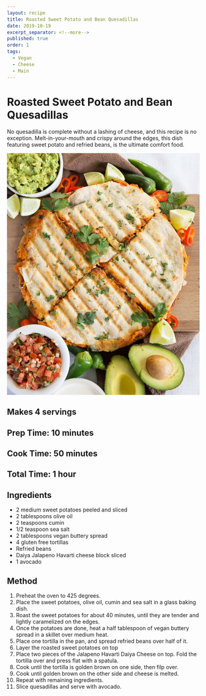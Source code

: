 ```yaml
---
layout: recipe
title: Roasted Sweet Potato and Bean Quesadillas
date: 2019-10-19
excerpt_separator: <!--more-->
published: true
order: 1
tags:
  - Vegan
  - Cheese
  - Main
---
```


# Roasted Sweet Potato and Bean Quesadillas
No quesadilla is complete without a lashing of cheese, and this recipe is no exception. Melt-in-your-mouth and crispy around the edges, this dish featuring sweet potato and refried beans, is the ultimate comfort food.

<!--more-->
[![Quesadillas](/_uploads/quesadillas.jpg)](/_uploads/quesadillas.jpg)

## Makes 4 servings

## Prep Time: 10 minutes
## Cook Time: 50 minutes
## Total Time: 1 hour

## Ingredients
- 2 medium sweet potatoes peeled and sliced
- 2 tablespoons olive oil
- 2 teaspoons cumin
- 1/2 teaspoon sea salt
- 2 tablespoons vegan buttery spread
- 4 gluten free tortillas
- Refried beans
- Daiya Jalapeno Havarti cheese block sliced
- 1 avocado



## Method
1. Preheat the oven to 425 degrees.
2. Place the sweet potatoes, olive oil, cumin and sea salt in a glass baking dish.
3. Roast the sweet potatoes for about 40 minutes, until they are tender and lightly caramelized on the edges.
4. Once the potatoes are done, heat a half tablespoon of vegan buttery spread in a skillet over medium heat.
5. Place one tortilla in the pan, and spread refried beans over half of it.
6. Layer the roasted sweet potatoes on top
7. Place two pieces of the Jalapeno Havarti Daiya Cheese on top. Fold the tortilla over and press flat with a spatula.
8. Cook until the tortilla is golden brown on one side, then filp over.
9. Cook until golden brown on the other side and cheese is melted.
10. Repeat with remaining ingredients.
11. Slice quesadillas and serve with avocado.
